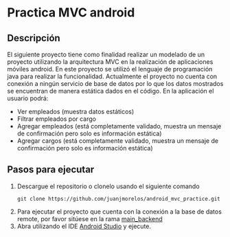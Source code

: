 # Practica MVC android
## Descripción
El siguiente proyecto tiene como finalidad realizar un modelado de un proyecto utilizando la arquitectura MVC en la realización de aplicaciones móviles android. En este proyecto se utilizó el lenguaje de programación java para realizar la funcionalidad. Actualmente el proyecto no cuenta con conexión a ningún servicio de base de datos por lo que los datos mostrados se encuentran de manera estática dados en el código. En la aplicación el usuario podrá:
- Ver empleados (muestra datos estáticos)
- Filtrar empleados por cargo
- Agregar empleados (está completamente validado, muestra un mensaje de confirmación pero solo es información estática)
- Agregar cargos (está completamente validado, muestra un mensaje de confirmación pero solo es información estática)

## Pasos para ejecutar
1. Descargue el repositorio o clonelo usando el siguiente comando
   ```
   git clone https://github.com/juanjmorelos/android_mvc_practice.git
   ```
2. Para ejecutar el proyecto que cuenta con la conexión a la base de datos remote, por favor sitúese en la rama [main_backend](https://github.com/juanjmorelos/android_mvc_practice/tree/main_backend)
3. Abra utilizando el IDE [Android Studio](https://developer.android.com/studio?gad_source=1&gclid=CjwKCAjwoa2xBhACEiwA1sb1BKFZOktSS14nH99euUKyVOLIfni2dtikX_M62uHAsYd8ThCnOqWHuBoCjOQQAvD_BwE&gclsrc=aw.ds&hl=es-419) y ejecute.
